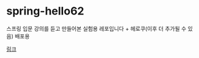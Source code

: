 # spring-hello62
스프링 입문 강의를 듣고 만들어본 실험용 레포입니다 + 헤로쿠(이후 더 추가될 수 있음) 배포용

[링크](https://spring-hello62.herokuapp.com/)
